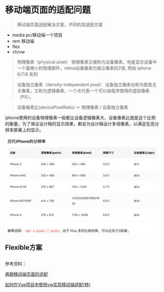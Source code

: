 # 移动端页面的适配问题

> 移动端页面适配解决方案、不同机型适配方案

- media pc/移动端一个项目
- rem   移动端
- flex
- vh/vw 

> 物理像素（physical pixel）
物理像素又被称为设备像素，他是显示设备中一个最微小的物理部件，retina设备像素为独立像素的2倍, 例如 iphone 6/7/8 系列

> 设备独立像素（density-independent pixel）
设备独立像素也称为密度无关像素，又称为逻辑像素，一个点代表一个可以由程序使用的虚拟像素（PX）。

> 设备像素比(devicePixelRatio) ＝ 物理像素 / 设备独立像素

iphone使用的设备物理像素一般都比设备逻辑像素大，设备像素比就是这个比例的衡量，为了保证设计稿的显示效果，都会为设计稿设计多倍像素，以满足在高分辨率屏幕上的显示。

<img src="../../assets/image/dpr.png" width="500" hegiht="313" align=center />

## Flexible方案


## 



参考资料：

[再聊移动端页面的适配](https://blog.csdn.net/qq_21729177/article/details/79466951)

[如何在Vue项目中使用vw实现移动端适配(转)](https://www.jianshu.com/p/1f1b23f8348f)